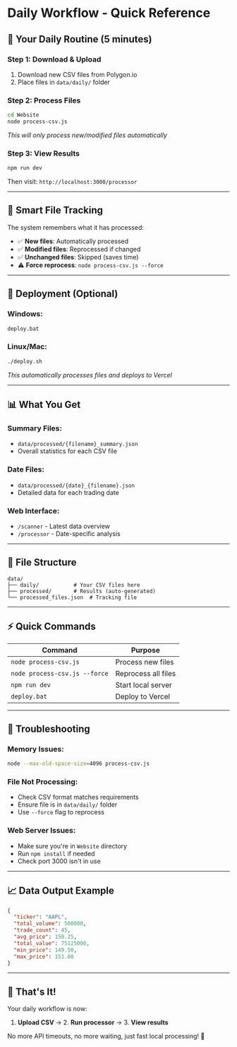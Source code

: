 # Daily Workflow - Quick Reference

## 🚀 **Your Daily Routine (5 minutes)**

### **Step 1: Download & Upload**
1. Download new CSV files from Polygon.io
2. Place files in `data/daily/` folder

### **Step 2: Process Files**
```bash
cd Website
node process-csv.js
```
*This will only process new/modified files automatically*

### **Step 3: View Results**
```bash
npm run dev
```
Then visit: `http://localhost:3000/processor`

---

## 🔄 **Smart File Tracking**

The system remembers what it has processed:
- ✅ **New files**: Automatically processed
- ✅ **Modified files**: Reprocessed if changed  
- ✅ **Unchanged files**: Skipped (saves time)
- ⚠️ **Force reprocess**: `node process-csv.js --force`

---

## 🚀 **Deployment (Optional)**

### **Windows:**
```bash
deploy.bat
```

### **Linux/Mac:**
```bash
./deploy.sh
```

*This automatically processes files and deploys to Vercel*

---

## 📊 **What You Get**

### **Summary Files:**
- `data/processed/{filename}_summary.json`
- Overall statistics for each CSV file

### **Date Files:**
- `data/processed/{date}_{filename}.json`
- Detailed data for each trading date

### **Web Interface:**
- `/scanner` - Latest data overview
- `/processor` - Date-specific analysis

---

## 🎯 **File Structure**
```
data/
├── daily/           # Your CSV files here
├── processed/       # Results (auto-generated)
└── processed_files.json  # Tracking file
```

---

## ⚡ **Quick Commands**

| Command | Purpose |
|---------|---------|
| `node process-csv.js` | Process new files |
| `node process-csv.js --force` | Reprocess all files |
| `npm run dev` | Start local server |
| `deploy.bat` | Deploy to Vercel |

---

## 🔧 **Troubleshooting**

### **Memory Issues:**
```bash
node --max-old-space-size=4096 process-csv.js
```

### **File Not Processing:**
- Check CSV format matches requirements
- Ensure file is in `data/daily/` folder
- Use `--force` flag to reprocess

### **Web Server Issues:**
- Make sure you're in `Website` directory
- Run `npm install` if needed
- Check port 3000 isn't in use

---

## 📈 **Data Output Example**

```json
{
  "ticker": "AAPL",
  "total_volume": 500000,
  "trade_count": 45,
  "avg_price": 150.25,
  "total_value": 75125000,
  "min_price": 149.50,
  "max_price": 151.00
}
```

---

## 🎉 **That's It!**

Your daily workflow is now:
1. **Upload CSV** → 2. **Run processor** → 3. **View results**

No more API timeouts, no more waiting, just fast local processing! 🚀
